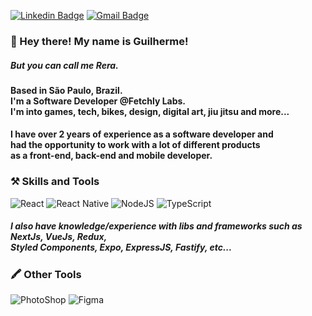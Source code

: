 [![Linkedin Badge](https://img.shields.io/badge/-guilhermerera-blue?style=flat-square&logo=Linkedin&logoColor=white&link=https://www.linkedin.com/in/guilhermerera/)](https://www.linkedin.com/in/guilhermerera/)
[![Gmail Badge](https://img.shields.io/badge/-hello@rera.dev-c14438?style=flat-square&logo=Gmail&logoColor=white&link=mailto:hello@rera.dev)](mailto:hello@rera.dev)

### 👋 Hey there! My name is Guilherme!

##### But you can call me Rera.

#### Based in São Paulo, Brazil.<br> I'm a Software Developer @Fetchly Labs. <br> I'm into games, tech, bikes, design, digital art, jiu jitsu and more...
#### I have over 2 years of experience as a software developer and <br> had the opportunity to work with a lot of different products <br> as a front-end, back-end and mobile developer.

### ⚒️ Skills and Tools

<img src="https://img.shields.io/badge/React-20232A?style=flat&logo=react&logoColor=61DAFB" alt="React"> ![React Native](https://img.shields.io/badge/react_native-%2320232a.svg?style=flat&logo=react&logoColor=%2361DAFB) <img src="https://img.shields.io/badge/Node.js-43853D?style=flat&logo=node.js&logoColor=white" alt="NodeJS"> ![TypeScript](https://img.shields.io/badge/typescript-%23007ACC.svg?style=flat&logo=typescript&logoColor=white)
##### I also have knowledge/experience with libs and frameworks such as NextJs, VueJs, Redux, <br> Styled Components, Expo, ExpressJS, Fastify, etc...

### 🖍️ Other Tools

<img src="https://img.shields.io/badge/Adobe%20Photoshop-31A8FF?style=flat&logo=Adobe%20Photoshop&logoColor=black" alt="PhotoShop"> ![Figma](https://img.shields.io/badge/figma-%23F24E1E.svg?style=flat&logo=figma&logoColor=white)
